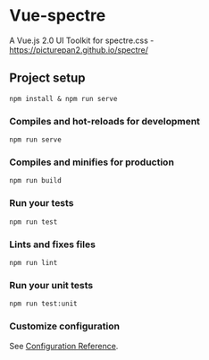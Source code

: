 # Vue-spectre
A Vue.js 2.0 UI Toolkit for spectre.css - https://picturepan2.github.io/spectre/

## Project setup
```
npm install & npm run serve
```

### Compiles and hot-reloads for development
```
npm run serve
```

### Compiles and minifies for production
```
npm run build
```

### Run your tests
```
npm run test
```

### Lints and fixes files
```
npm run lint
```

### Run your unit tests
```
npm run test:unit
```

### Customize configuration
See [Configuration Reference](https://cli.vuejs.org/config/).

